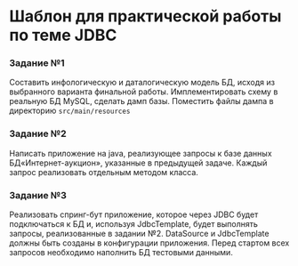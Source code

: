 # Шаблон для практической работы по теме JDBC

### Задание №1
Составить инфологическую и даталогическую модель БД, исходя из выбранного варианта финальной работы. Имплементировать
схему в реальную БД MySQL, сделать дамп базы. Поместить файлы дампа в директорию `src/main/resources`

### Задание №2
Написать приложение на java, реализующее запросы к базе данных БД«Интернет-аукцион», указанные в предыдущей задаче. 
Каждый запрос реализовать отдельным методом класса.

### Задание №3
Реализовать спринг-бут приложение, которое через JDBC будет подключаться к БД и, используя JdbcTemplate, будет выполнять
запросы, реализованные в задании №2. DataSource и JdbcTemplate должны быть созданы в конфигурации приложения. 
Перед стартом всех запросов необходимо наполнить БД тестовыми данными.
